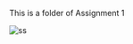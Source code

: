 This is a folder of Assignment 1

<img src = 'C:\Users\Mrunmayi\Pictures\Saved Pictures\Avtaar Assignment 1.png' alt='ss'/>
